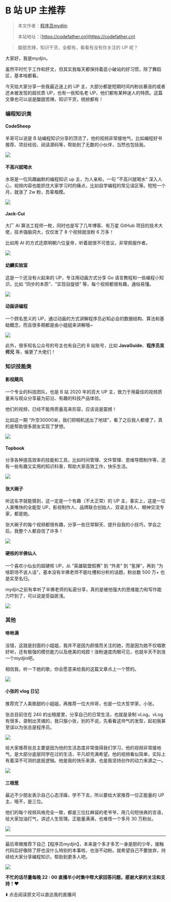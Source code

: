 # B 站 UP 主推荐

> 本文作者：[程序员mydjin](https://yuyuanweb.feishu.cn/wiki/Abldw5WkjidySxkKxU2cQdAtnah)
>
> 本站地址：[https://codefather.cn](https://codefather.cn)

> 酸甜苦辣，知识干货，全都有，看看有没有你关注的 UP 呢？

大家好，我是mydjin。

虽然平时忙于工作和肝文，但其实我每天都保持着逛小破站的好习惯，除了舞蹈区，基本啥都看。

今天给大家分享一些我最近迷上的 UP 主，大部分都是短期时间内粉丝暴涨的或者还未被发现的超优质 UP，也有一些知名老 UP，他们都有某种迷人的特质。这篇文章也可以说是酸甜苦辣，知识干货，统统都有！

### 编程知识类

#### CodeSheep

羊哥可以说是 B 站编程知识分享的顶流了，他的视频非常接地气，比如编程好书推荐、项目经验、阅读源码等，帮助到了无数的小伙伴，当然也包括我。

![](https://pic.yupi.icu/5563/202311091159458.jpeg)

#### 不高兴就喝水

水哥是一位风趣幽默的编程知识 up 主，为人亲和，一句 ”不高兴就喝水“ 深入人心，视频内容也能抓住大家学习时的痛点，比如自学编程的常见误区等。短短一个月，就涨了 2w 粉，吾辈楷模。

![](https://pic.yupi.icu/5563/202311091159414.jpeg)

#### Jack-Cui

大厂 AI 算法工程师一枚，同时也是写了几年博客、有万星 GitHub 项目的技术大佬，技术强脑洞大，仅仅发了 8 个视频就涨粉 6 万多！

比如用 AI 的方式还原明朝六位皇帝，听着就很不可思议，非常佩服作者。

![](https://pic.yupi.icu/5563/202311091159423.jpeg)

#### 幼麟实验室

这是一个还没有火起来的 UP，专注用动画方式分享 Go 语言教程和一些编程小知识，比如 “同步的本质”、“实现自旋锁” 等，每个视频都很有趣，通俗易懂。

![](https://pic.yupi.icu/5563/202311091159512.png)

#### 动画讲编程

一个顾名思义的 UP，通过动画的方式讲解程序员必知必会的数据结构、算法和基础概念，而且很多期都是由小姐姐来讲解哦~

![](https://pic.yupi.icu/5563/202311091159450.jpeg)

此外，很多知名公众号的号主也有自己的 B 站账号，比如 **JavaGuide**、**程序员吴师兄** 等，催更了大佬们！

### 知识技能类

#### 影视飓风

一个专业的科技团队，也是 B 站 2020 年的百大 UP 主，致力于用最佳的视频质量来与观众分享最为前沿、有趣的科技产品体验。

他们的视频，已经不能用质量高来形容，应该说是震撼！

比如这一期 “升空30000米，我们把相机送出了地球”，看了之后我人都傻了，真的是帮助很多朋友实现了梦想。

![](https://pic.yupi.icu/5563/202311091159689.png)

#### Topbook

分享各种提高效率的技能和工具，比如时间管理、文件管理、思维导图制作等，还有一些有趣又实用的知识科普，帮助大家高效工作，快乐生活。

![](https://pic.yupi.icu/5563/202311091159915.jpeg)

#### 张大碗子

听这名字就能猜到，这一定是一个有趣（不太正常）的 UP 主，事实上，这是一位人美嘴快的全能型 UP，影视制作人、品牌联合创始人、双语主持人、眼神交流专家，都是她。

张大碗子的每个视频都很有趣，分享一些日常聊天、提升自我的小技巧，学会之后，我整个人都自信了许多！

![](https://pic.yupi.icu/5563/202311091159935.jpeg)

#### 硬核的半佛仙人

一个喜欢小仙女的超硬核 UP，从 “英雄联盟假赛” 到 “外卖” 到 “氢弹”，再到 “为啥职场不说人话”，基本没有半佛老师不能吐槽和分析的话题，粉丝数 500 万+ 也是实至名归。

mydjin之前有幸听了半佛老师的私密分享，真的是被他强大的思维能力和写作能力吓到了，可以说是受益匪浅。

![](https://pic.yupi.icu/5563/202311091159949.jpeg)

### 其他

#### 咻咻满

没错，这就是封面的小姐姐，我并不是因为颜值而关注的她，而是因为她不仅唱歌好听，还有极强的模仿能力以及绝美的戏腔！涨粉速度肉眼可见，也就半天不到涨一个mydjin吧。

相信我，听一下她的歌，你会愿意来给我的这篇文章点上一个赞的。

![](https://pic.yupi.icu/5563/202311091159999.jpeg)

#### 小张的 vlog 日记

推荐完了人美歌甜的小姐姐，再推荐一位大帅哥，也是一位大哲学家，小张。

张总目前住在 240 的出租屋里，分享自己的日常生活，也就是录制 vLog。vLog 有很多，录制出灵魂的，我只服小张，别的不说，先看看这帅气的发型，起初我甚至误以为张总是程序员。

![](https://pic.yupi.icu/5563/202311091159027.jpeg)

给大家推荐张总主要是因为他的生活态度非常值得我们学习，他的视频非常接地气，是大部分底层同学在过的生活，平凡却充满希望。他的视频看似简单，实际上有着深不可测的底层逻辑。他是我的快乐来源，也是我坚持创作的动力来源之一。

![](https://pic.yupi.icu/5563/202311091159376.jpeg)

#### 三根葱

最近不少朋友表示自己心态浮躁，学不下去，所以要给大家推荐一位正能量的 UP 主，哦不，是三位。

他们的每个视频风格完全一致，都是三位扛麻袋的老爷爷，用几句短快爽的言语，给大家加油打气，讲述人生哲理。正能量满满，也难怪一个多月 30 万粉丝。

![](https://pic.yupi.icu/5563/202311091159414.jpeg)



------

最后卑微推荐下自己【程序员mydjin】，本来是个多才多艺一身是胆的少年，接触代码后好像除了肝也没什么特别的本事啦，也涨不动粉。就希望自己不要放弃，持续给大家分享编程知识，帮助到更多人吧。

![](https://pic.yupi.icu/5563/202311091159436.png)

**不忙的话尽量每晚 22 : 00 直播半小时集中帮大家回答问题，感谢大家的关注和支持！❤️**

⬇️ 点击阅读原文可以直达我的直播间